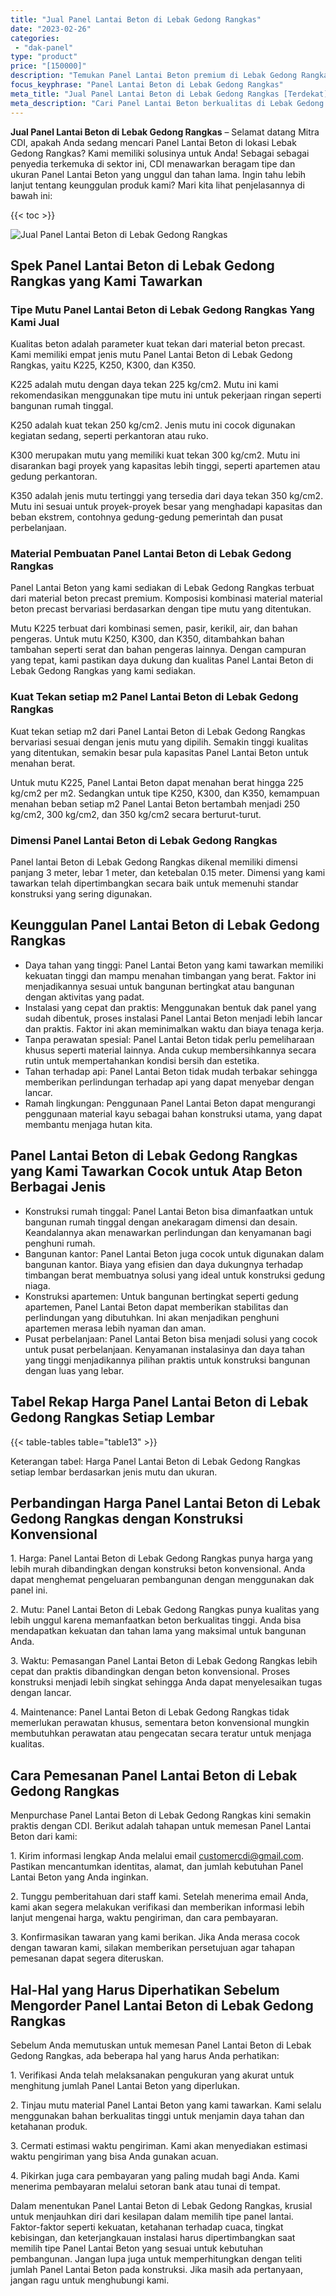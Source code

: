 ```yaml
---
title: "Jual Panel Lantai Beton di Lebak Gedong Rangkas"
date: "2023-02-26"
categories:
 - "dak-panel"
type: "product"
price: "[150000]"
description: "Temukan Panel Lantai Beton premium di Lebak Gedong Rangkas. Panel Lantai Beton dirancang untuk kebutuhan konstruksi modern dengan performa andalan. Hubungi kami sekarang."
focus_keyphrase: "Panel Lantai Beton di Lebak Gedong Rangkas"
meta_title: "Jual Panel Lantai Beton di Lebak Gedong Rangkas [Terdekat] - CDI"
meta_description: "Cari Panel Lantai Beton berkualitas di Lebak Gedong Rangkas?. Tersedia Panel Lantai Beton premium untuk pembangunan. Harga terbaik hanya di sini."
---
```


**Jual Panel Lantai Beton di Lebak Gedong Rangkas** – Selamat datang Mitra CDI, apakah Anda sedang mencari Panel Lantai Beton di lokasi Lebak Gedong Rangkas? Kami memiliki solusinya untuk Anda! Sebagai sebagai penyedia terkemuka di sektor ini, CDI menawarkan beragam tipe dan ukuran Panel Lantai Beton yang unggul dan tahan lama. Ingin tahu lebih lanjut tentang keunggulan produk kami? Mari kita lihat penjelasannya di bawah ini:

{{< toc >}}

![Jual Panel Lantai Beton di Lebak Gedong Rangkas](/images/dak-panel/dak-panel-27.jpg)

## Spek Panel Lantai Beton di Lebak Gedong Rangkas yang Kami Tawarkan

### Tipe Mutu Panel Lantai Beton di Lebak Gedong Rangkas Yang Kami Jual

Kualitas beton adalah parameter kuat tekan dari material beton precast. Kami memiliki empat jenis mutu Panel Lantai Beton di Lebak Gedong Rangkas, yaitu K225, K250, K300, dan K350.

K225 adalah mutu dengan daya tekan 225 kg/cm2. Mutu ini kami rekomendasikan menggunakan tipe mutu ini untuk pekerjaan ringan seperti bangunan rumah tinggal.

K250 adalah kuat tekan 250 kg/cm2. Jenis mutu ini cocok digunakan kegiatan sedang, seperti perkantoran atau ruko.

K300 merupakan mutu yang memiliki kuat tekan 300 kg/cm2. Mutu ini disarankan bagi proyek yang kapasitas lebih tinggi, seperti apartemen atau gedung perkantoran.

K350 adalah jenis mutu tertinggi yang tersedia dari daya tekan 350 kg/cm2. Mutu ini sesuai untuk proyek-proyek besar yang menghadapi kapasitas dan beban ekstrem, contohnya gedung-gedung pemerintah dan pusat perbelanjaan.

### Material Pembuatan Panel Lantai Beton di Lebak Gedong Rangkas

Panel Lantai Beton yang kami sediakan di Lebak Gedong Rangkas terbuat dari material beton precast premium. Komposisi kombinasi material material beton precast bervariasi berdasarkan dengan tipe mutu yang ditentukan.

Mutu K225 terbuat dari kombinasi semen, pasir, kerikil, air, dan bahan pengeras. Untuk mutu K250, K300, dan K350, ditambahkan bahan tambahan seperti serat dan bahan pengeras lainnya. Dengan campuran yang tepat, kami pastikan daya dukung dan kualitas Panel Lantai Beton di Lebak Gedong Rangkas yang kami sediakan.

### Kuat Tekan setiap m2 Panel Lantai Beton di Lebak Gedong Rangkas

Kuat tekan setiap m2 dari Panel Lantai Beton di Lebak Gedong Rangkas bervariasi sesuai dengan jenis mutu yang dipilih. Semakin tinggi kualitas yang ditentukan, semakin besar pula kapasitas Panel Lantai Beton untuk menahan berat.

Untuk mutu K225, Panel Lantai Beton dapat menahan berat hingga 225 kg/cm2 per m2. Sedangkan untuk tipe K250, K300, dan K350, kemampuan menahan beban setiap m2 Panel Lantai Beton bertambah menjadi 250 kg/cm2, 300 kg/cm2, dan 350 kg/cm2 secara berturut-turut.

### Dimensi Panel Lantai Beton di Lebak Gedong Rangkas

Panel lantai Beton di Lebak Gedong Rangkas dikenal memiliki dimensi panjang 3 meter, lebar 1 meter, dan ketebalan 0.15 meter. Dimensi yang kami tawarkan telah dipertimbangkan secara baik untuk memenuhi standar konstruksi yang sering digunakan.

## Keunggulan Panel Lantai Beton di Lebak Gedong Rangkas

*   Daya tahan yang tinggi: Panel Lantai Beton yang kami tawarkan memiliki kekuatan tinggi dan mampu menahan timbangan yang berat. Faktor ini menjadikannya sesuai untuk bangunan bertingkat atau bangunan dengan aktivitas yang padat.
*   Instalasi yang cepat dan praktis: Menggunakan bentuk dak panel yang sudah dibentuk, proses instalasi Panel Lantai Beton menjadi lebih lancar dan praktis. Faktor ini akan meminimalkan waktu dan biaya tenaga kerja.
*   Tanpa perawatan spesial: Panel Lantai Beton tidak perlu pemeliharaan khusus seperti material lainnya. Anda cukup membersihkannya secara rutin untuk mempertahankan kondisi bersih dan estetika.
*   Tahan terhadap api: Panel Lantai Beton tidak mudah terbakar sehingga memberikan perlindungan terhadap api yang dapat menyebar dengan lancar.
*   Ramah lingkungan: Penggunaan Panel Lantai Beton dapat mengurangi penggunaan material kayu sebagai bahan konstruksi utama, yang dapat membantu menjaga hutan kita.

## Panel Lantai Beton di Lebak Gedong Rangkas yang Kami Tawarkan Cocok untuk Atap Beton Berbagai Jenis

*   Konstruksi rumah tinggal: Panel Lantai Beton bisa dimanfaatkan untuk bangunan rumah tinggal dengan anekaragam dimensi dan desain. Keandalannya akan menawarkan perlindungan dan kenyamanan bagi penghuni rumah.
*   Bangunan kantor: Panel Lantai Beton juga cocok untuk digunakan dalam bangunan kantor. Biaya yang efisien dan daya dukungnya terhadap timbangan berat membuatnya solusi yang ideal untuk konstruksi gedung niaga.
*   Konstruksi apartemen: Untuk bangunan bertingkat seperti gedung apartemen, Panel Lantai Beton dapat memberikan stabilitas dan perlindungan yang dibutuhkan. Ini akan menjadikan penghuni apartemen merasa lebih nyaman dan aman.
*   Pusat perbelanjaan: Panel Lantai Beton bisa menjadi solusi yang cocok untuk pusat perbelanjaan. Kenyamanan instalasinya dan daya tahan yang tinggi menjadikannya pilihan praktis untuk konstruksi bangunan dengan luas yang lebar.

## Tabel Rekap Harga Panel Lantai Beton di Lebak Gedong Rangkas Setiap Lembar

{{< table-tables table="table13" >}}

Keterangan tabel: Harga Panel Lantai Beton di Lebak Gedong Rangkas setiap lembar berdasarkan jenis mutu dan ukuran.

## Perbandingan Harga Panel Lantai Beton di Lebak Gedong Rangkas dengan Konstruksi Konvensional

1\.  Harga: Panel Lantai Beton di Lebak Gedong Rangkas punya harga yang lebih murah dibandingkan dengan konstruksi beton konvensional. Anda dapat menghemat pengeluaran pembangunan dengan menggunakan dak panel ini.

2\.  Mutu: Panel Lantai Beton di Lebak Gedong Rangkas punya kualitas yang lebih unggul karena memanfaatkan beton berkualitas tinggi. Anda bisa mendapatkan kekuatan dan tahan lama yang maksimal untuk bangunan Anda.

3\.  Waktu: Pemasangan Panel Lantai Beton di Lebak Gedong Rangkas lebih cepat dan praktis dibandingkan dengan beton konvensional. Proses konstruksi menjadi lebih singkat sehingga Anda dapat menyelesaikan tugas dengan lancar.

4\.  Maintenance: Panel Lantai Beton di Lebak Gedong Rangkas tidak memerlukan perawatan khusus, sementara beton konvensional mungkin membutuhkan perawatan atau pengecatan secara teratur untuk menjaga kualitas.

## Cara Pemesanan Panel Lantai Beton di Lebak Gedong Rangkas

Menpurchase Panel Lantai Beton di Lebak Gedong Rangkas kini semakin praktis dengan CDI. Berikut adalah tahapan untuk memesan Panel Lantai Beton dari kami:

1\.  Kirim informasi lengkap Anda melalui email customercdi@gmail.com. Pastikan mencantumkan identitas, alamat, dan jumlah kebutuhan Panel Lantai Beton yang Anda inginkan.

2\.  Tunggu pemberitahuan dari staff kami. Setelah menerima email Anda, kami akan segera melakukan verifikasi dan memberikan informasi lebih lanjut mengenai harga, waktu pengiriman, dan cara pembayaran.

3\.  Konfirmasikan tawaran yang kami berikan. Jika Anda merasa cocok dengan tawaran kami, silakan memberikan persetujuan agar tahapan pemesanan dapat segera diteruskan.

## Hal-Hal yang Harus Diperhatikan Sebelum Mengorder Panel Lantai Beton di Lebak Gedong Rangkas

Sebelum Anda memutuskan untuk memesan Panel Lantai Beton di Lebak Gedong Rangkas, ada beberapa hal yang harus Anda perhatikan:

1\.  Verifikasi Anda telah melaksanakan pengukuran yang akurat untuk menghitung jumlah Panel Lantai Beton yang diperlukan.

2\.  Tinjau mutu material Panel Lantai Beton yang kami tawarkan. Kami selalu menggunakan bahan berkualitas tinggi untuk menjamin daya tahan dan ketahanan produk.

3\.  Cermati estimasi waktu pengiriman. Kami akan menyediakan estimasi waktu pengiriman yang bisa Anda gunakan acuan.

4\.  Pikirkan juga cara pembayaran yang paling mudah bagi Anda. Kami menerima pembayaran melalui setoran bank atau tunai di tempat.

Dalam menentukan Panel Lantai Beton di Lebak Gedong Rangkas, krusial untuk menjauhkan diri dari kesilapan dalam memilih tipe panel lantai. Faktor-faktor seperti kekuatan, ketahanan terhadap cuaca, tingkat kebisingan, dan keterjangkauan instalasi harus dipertimbangkan saat memilih tipe Panel Lantai Beton yang sesuai untuk kebutuhan pembangunan. Jangan lupa juga untuk memperhitungkan dengan teliti jumlah Panel Lantai Beton pada konstruksi. Jika masih ada pertanyaan, jangan ragu untuk menghubungi kami.